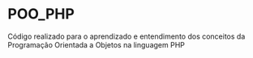 # POO_PHP
Código realizado para o aprendizado e entendimento dos conceitos da Programação Orientada a Objetos na linguagem PHP

